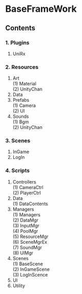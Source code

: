 BaseFrameWork
=============
Contents
--------
### 1. Plugins
1) UniRx
### 2. Resources
1) Art   
   (1) Material   
   (2) UnityChan   
3) Data   
5) Prefabs   
   (1) Camera   
   (2) UI   
7) Sounds   
   (1) Bgm   
   (2) UnityChan   
### 3. Scenes
1) InGame
2) LogIn
### 4. Scripts
1) Controllers   
   (1) CameraCtrl   
   (2) PlayerCtrl   
3) Data   
   (1) DataContents   
5) Managers   
   (1) Managers   
   (2) DataMgr   
   (3) InputMgr   
   (4) PoolMgr   
   (5) ResourceMgr   
   (6) SceneMgrEx   
   (7) SoundMgr   
   (8) UIMgr   
7) Scenes   
   (1) BaseScene   
   (2) InGameScene      
   (3) LogInScence      
9) UI
10) Utility
